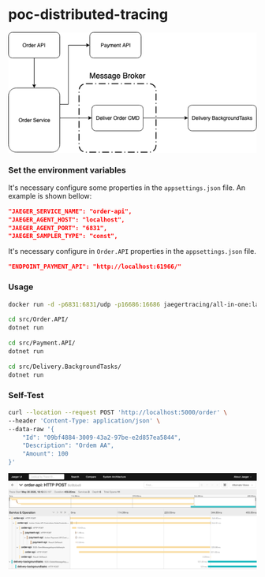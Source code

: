 # poc-distributed-tracing

<img src="/img/poc_tracing.png">
<br>

### Set the environment variables
It's necessary configure some properties in the `appsettings.json` file. An example is shown bellow:

```json
"JAEGER_SERVICE_NAME": "order-api",
"JAEGER_AGENT_HOST": "localhost",
"JAEGER_AGENT_PORT": "6831",
"JAEGER_SAMPLER_TYPE": "const",
```

It's necessary configure in `Order.API` properties in the `appsettings.json` file.

```json
"ENDPOINT_PAYMENT_API": "http://localhost:61966/"
```

### Usage

```bash
docker run -d -p6831:6831/udp -p16686:16686 jaegertracing/all-in-one:latest
```

```bash
cd src/Order.API/
dotnet run
```

```bash
cd src/Payment.API/
dotnet run
```

```bash
cd src/Delivery.BackgroundTasks/
dotnet run
```

### Self-Test

```bash
curl --location --request POST 'http://localhost:5000/order' \
--header 'Content-Type: application/json' \
--data-raw '{
	"Id": "09bf4884-3009-43a2-97be-e2d857ea5844",
	"Description": "Ordem AA",
	"Amount": 100
}'
```

<img src="/img/jaeger.png">
<br>